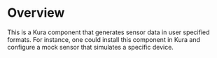 # Overview
This is a Kura component that generates sensor data in user specified formats. For instance, one could install this component in Kura and configure a mock sensor that simulates a specific device.